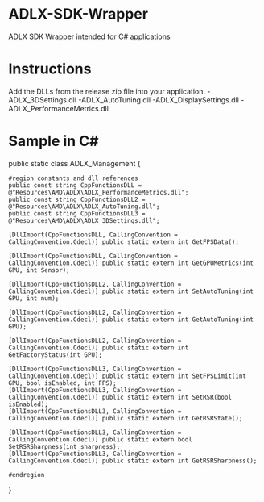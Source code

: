 # ADLX-SDK-Wrapper
ADLX SDK Wrapper intended for C# applications


# Instructions
Add the DLLs from the release zip file into your application.
-ADLX_3DSettings.dll
-ADLX_AutoTuning.dll
-ADLX_DisplaySettings.dll
-ADLX_PerformanceMetrics.dll



# Sample in C#
public static class ADLX_Management
{

    #region constants and dll references
    public const string CppFunctionsDLL = @"Resources\AMD\ADLX\ADLX_PerformanceMetrics.dll";
    public const string CppFunctionsDLL2 = @"Resources\AMD\ADLX\ADLX_AutoTuning.dll";
    public const string CppFunctionsDLL3 = @"Resources\AMD\ADLX\ADLX_3DSettings.dll";

    [DllImport(CppFunctionsDLL, CallingConvention = CallingConvention.Cdecl)] public static extern int GetFPSData();

    [DllImport(CppFunctionsDLL, CallingConvention = CallingConvention.Cdecl)] public static extern int GetGPUMetrics(int GPU, int Sensor);

    [DllImport(CppFunctionsDLL2, CallingConvention = CallingConvention.Cdecl)] public static extern int SetAutoTuning(int GPU, int num);

    [DllImport(CppFunctionsDLL2, CallingConvention = CallingConvention.Cdecl)] public static extern int GetAutoTuning(int GPU);

    [DllImport(CppFunctionsDLL2, CallingConvention = CallingConvention.Cdecl)] public static extern int GetFactoryStatus(int GPU);

    [DllImport(CppFunctionsDLL3, CallingConvention = CallingConvention.Cdecl)] public static extern int SetFPSLimit(int GPU, bool isEnabled, int FPS);
    [DllImport(CppFunctionsDLL3, CallingConvention = CallingConvention.Cdecl)] public static extern int SetRSR(bool isEnabled);
    [DllImport(CppFunctionsDLL3, CallingConvention = CallingConvention.Cdecl)] public static extern int GetRSRState();

    [DllImport(CppFunctionsDLL3, CallingConvention = CallingConvention.Cdecl)] public static extern bool SetRSRSharpness(int sharpness);
    [DllImport(CppFunctionsDLL3, CallingConvention = CallingConvention.Cdecl)] public static extern int GetRSRSharpness();

    #endregion




}

